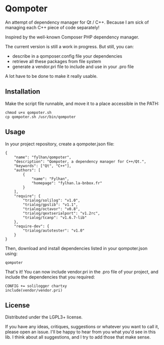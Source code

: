 Qompoter
================================

An attempt of dependency manager for Qt / C++. Because I am sick of managing each C++ piece of code separately!

Inspired by the well-known Composer PHP dependency manager.

The current version is still a work in progress. But still, you can:

* describe in a qomposer.config file your dependencies
* retrieve all these packages from file system
* generate a vendor.pri file to include and use in your .pro file

A lot have to be done to make it really usable.

Installation
--------------------------------

Make the script file runnable, and move it to a place accessible in the PATH:

    chmod u+x qompoter.sh
    cp qompoter.sh /usr/bin/qompoter

Usage
--------------------------------

In your project repository, create a qompoter.json file:

	{
		"name": "fylhan/qompoter",
		"description": "Qompoter, a dependency manager for C++/Qt.",
		"keywords": ["Qt", "C++"],
		"authors": [
			{
				"name": "Fylhan",
				"homepage": "fylhan.la-bnbox.fr"
			}
		],
		"require": {
			"trialog/solilog": "v1.0",
			"trialog/gpslib": "v1.1",
			"trialog/octavor": "v0.8",
			"trialog/qextserialport": "v1.2rc",
			"trialog/tcanp": "v1.6.7-lib"
		},
		"require-dev": {
			"trialog/autotester": "v1.0"
		}
	}

Then, download and install dependencies listed in your qompoter.json using:

	qompoter

That's it! You can now include vendor.pri in the .pro file of your project, and include the dependencies that you required:

    CONFIG += solilogger chartxy
    include(vendor/vendor.pri)

License
--------------------------------

Distributed under the LGPL3+ license.

If you have any ideas, critiques, suggestions or whatever you want to call it, please open an issue. I'll be happy to hear from you what you'd see in this lib. I think about all suggestions, and I try to add those that make sense.
